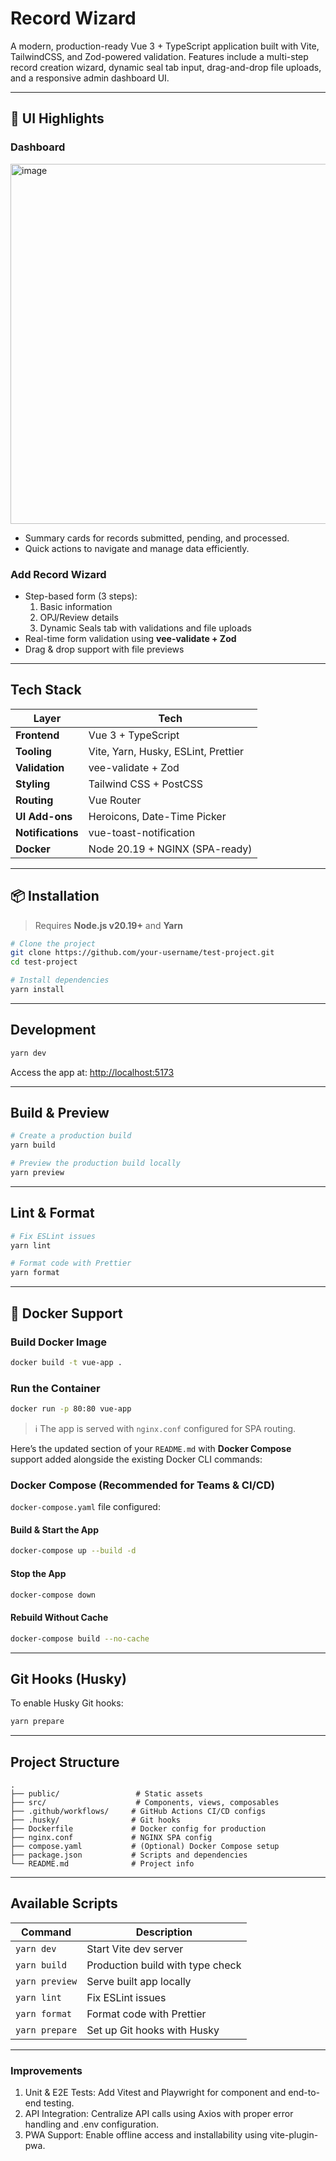 # Record Wizard

A modern, production-ready Vue 3 + TypeScript application built with Vite, TailwindCSS, and Zod-powered validation. Features include a multi-step record creation wizard, dynamic seal tab input, drag-and-drop file uploads, and a responsive admin dashboard UI.

---

## 📸 UI Highlights

### Dashboard
<img width="971" height="576" alt="image" src="https://github.com/user-attachments/assets/5accde83-d4c9-416d-a120-ec385fedb0f4" />

- Summary cards for records submitted, pending, and processed.
- Quick actions to navigate and manage data efficiently.

### Add Record Wizard

- Step-based form (3 steps):
  1. Basic information
  2. OPJ/Review details
  3. Dynamic Seals tab with validations and file uploads
- Real-time form validation using **vee-validate + Zod**
- Drag & drop support with file previews

---

## Tech Stack

| Layer             | Tech                                |
| ----------------- | ----------------------------------- |
| **Frontend**      | Vue 3 + TypeScript                  |
| **Tooling**       | Vite, Yarn, Husky, ESLint, Prettier |
| **Validation**    | vee-validate + Zod                  |
| **Styling**       | Tailwind CSS + PostCSS              |
| **Routing**       | Vue Router                          |
| **UI Add-ons**    | Heroicons, Date-Time Picker         |
| **Notifications** | vue-toast-notification              |
| **Docker**        | Node 20.19 + NGINX (SPA-ready)      |

---

## 📦 Installation

> Requires **Node.js v20.19+** and **Yarn**

```bash
# Clone the project
git clone https://github.com/your-username/test-project.git
cd test-project

# Install dependencies
yarn install
```

---

## Development

```bash
yarn dev
```

Access the app at: [http://localhost:5173](http://localhost:5173)

---

## Build & Preview

```bash
# Create a production build
yarn build

# Preview the production build locally
yarn preview
```

---

## Lint & Format

```bash
# Fix ESLint issues
yarn lint

# Format code with Prettier
yarn format
```

---

## 🐳 Docker Support

### Build Docker Image

```bash
docker build -t vue-app .
```

### Run the Container

```bash
docker run -p 80:80 vue-app
```

> ℹ️ The app is served with `nginx.conf` configured for SPA routing.

Here’s the updated section of your `README.md` with **Docker Compose** support added alongside the existing Docker CLI commands:

### Docker Compose (Recommended for Teams & CI/CD)

`docker-compose.yaml` file configured:

#### Build & Start the App

```bash
docker-compose up --build -d
```

#### Stop the App

```bash
docker-compose down
```

#### Rebuild Without Cache

```bash
docker-compose build --no-cache
```

---

## Git Hooks (Husky)

To enable Husky Git hooks:

```bash
yarn prepare
```

---

## Project Structure

```
.
├── public/                 # Static assets
├── src/                    # Components, views, composables
├── .github/workflows/     # GitHub Actions CI/CD configs
├── .husky/                # Git hooks
├── Dockerfile             # Docker config for production
├── nginx.conf             # NGINX SPA config
├── compose.yaml           # (Optional) Docker Compose setup
├── package.json           # Scripts and dependencies
└── README.md              # Project info
```

---

## Available Scripts

| Command        | Description                      |
| -------------- | -------------------------------- |
| `yarn dev`     | Start Vite dev server            |
| `yarn build`   | Production build with type check |
| `yarn preview` | Serve built app locally          |
| `yarn lint`    | Fix ESLint issues                |
| `yarn format`  | Format code with Prettier        |
| `yarn prepare` | Set up Git hooks with Husky      |

---

### Improvements

1. Unit & E2E Tests: Add Vitest and Playwright for component and end-to-end testing.
2. API Integration: Centralize API calls using Axios with proper error handling and .env configuration.
3. PWA Support: Enable offline access and installability using vite-plugin-pwa.
